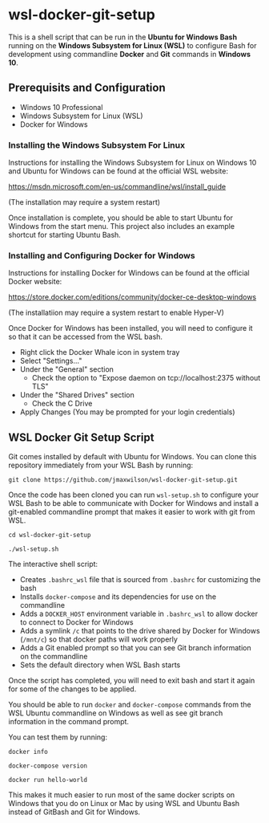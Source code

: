 # wsl-docker-git-setup

This is a shell script that can be run in the **Ubuntu for Windows Bash** running on the **Windows Subsystem for Linux (WSL)** to configure Bash for development using commandline **Docker** and **Git** commands in **Windows 10**.

## Prerequisits and Configuration

- Windows 10 Professional
- Windows Subsystem for Linux (WSL)
- Docker for Windows

### Installing the Windows Subsystem For Linux

Instructions for installing the Windows Subsystem for Linux on Windows 10 and Ubuntu for Windows can be found at the official WSL website:
 
https://msdn.microsoft.com/en-us/commandline/wsl/install_guide 

(The installation may require a system restart)

Once installation is complete, you should be able to start Ubuntu for Windows from the start menu. This project also includes an example shortcut for starting Ubuntu Bash.

### Installing and Configuring Docker for Windows

Instructions for installing Docker for Windows can be found at the official Docker website:

https://store.docker.com/editions/community/docker-ce-desktop-windows

(The installatiion may require a system restart to enable Hyper-V)

Once Docker for Windows has been installed, you will need to configure it so that it can be accessed from the WSL bash.

- Right click the Docker Whale icon in system tray
- Select "Settings..."
- Under the "General" section
  - Check the option to "Expose daemon on tcp://localhost:2375 without TLS"
- Under the "Shared Drives" section
  - Check the C Drive
- Apply Changes (You may be prompted for your login credentials)

## WSL Docker Git Setup Script

Git comes installed by default with Ubuntu for Windows. You can clone this repository immediately from your WSL Bash by running:

`git clone https://github.com/jmaxwilson/wsl-docker-git-setup.git`

Once the code has been cloned you can run `wsl-setup.sh` to configure your WSL Bash to be able to communicate with Docker for Windows and install a git-enabled commandline prompt that makes it easier to work with git from WSL.

`cd wsl-docker-git-setup`

`./wsl-setup.sh`

The interactive shell script:

- Creates `.bashrc_wsl` file that is sourced from `.bashrc` for customizing the bash
- Installs `docker-compose` and its dependencies for use on the commandline
- Adds a `DOCKER_HOST` environment variable in `.bashrc_wsl` to allow docker to connect to Docker for Windows
- Adds a symlink `/c` that points to the drive shared by Docker for Windows (`/mnt/c`) so that docker paths will work properly
- Adds a Git enabled prompt so that you can see Git branch information on the commandline
- Sets the default directory when WSL Bash starts

Once the script has completed, you will need to exit bash and start it again for some of the changes to be applied.

You should be able to run `docker` and `docker-compose` commands from the WSL Ubuntu commandline on Windows as well as see git branch information in the command prompt.

You can test them by running:
 
`docker info`

`docker-compose version`

`docker run hello-world`

This makes it much easier to run most of the same docker scripts on Windows that you do on Linux or Mac by using WSL and Ubuntu Bash instead of GitBash and Git for Windows.
